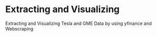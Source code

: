 # Extracting and Visualizing 
Extracting and Visualizing Tesla and GME Data by using yfinance and Webscraping 

